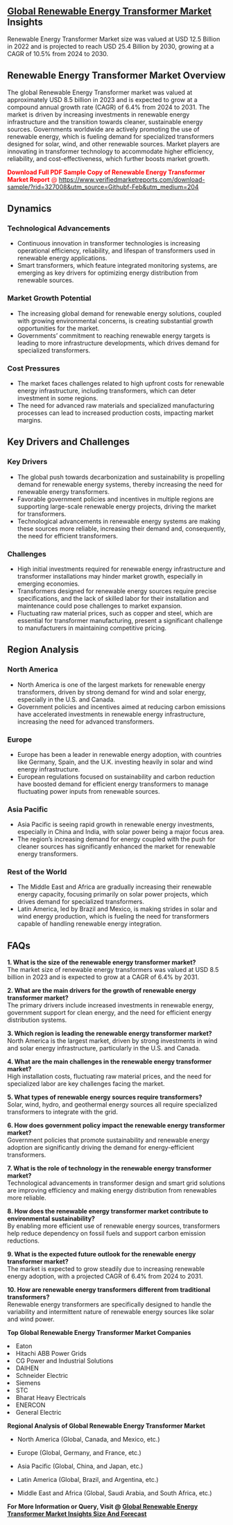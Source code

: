 <h2><a href="https://www.verifiedmarketreports.com/download-sample/?rid=327008&amp;utm_source=Githubf&amp;utm_medium=204" target="_blank">Global Renewable Energy Transformer Market</a> Insights</h2><p>Renewable Energy Transformer Market size was valued at USD 12.5 Billion in 2022 and is projected to reach USD 25.4 Billion by 2030, growing at a CAGR of 10.5% from 2024 to 2030.</p><p> <h2>Renewable Energy Transformer Market Overview</h2> <p>The global Renewable Energy Transformer market was valued at approximately USD 8.5 billion in 2023 and is expected to grow at a compound annual growth rate (CAGR) of 6.4% from 2024 to 2031. The market is driven by increasing investments in renewable energy infrastructure and the transition towards cleaner, sustainable energy sources. Governments worldwide are actively promoting the use of renewable energy, which is fueling demand for specialized transformers designed for solar, wind, and other renewable sources. Market players are innovating in transformer technology to accommodate higher efficiency, reliability, and cost-effectiveness, which further boosts market growth.</p> <p><p><span class=""><span style="color: #ff0000;"><strong>Download Full PDF Sample Copy of Renewable Energy Transformer Market Report</strong> @ </span><a href="https://www.verifiedmarketreports.com/download-sample/?rid=327008&amp;utm_source=Githubf-Feb&amp;utm_medium=204" target="_blank">https://www.verifiedmarketreports.com/download-sample/?rid=327008&amp;utm_source=Githubf-Feb&amp;utm_medium=204</a></span></p></p> <h2>Dynamics</h2> <h3>Technological Advancements</h3> <ul> <li>Continuous innovation in transformer technologies is increasing operational efficiency, reliability, and lifespan of transformers used in renewable energy applications.</li> <li>Smart transformers, which feature integrated monitoring systems, are emerging as key drivers for optimizing energy distribution from renewable sources.</li> </ul> <h3>Market Growth Potential</h3> <ul> <li>The increasing global demand for renewable energy solutions, coupled with growing environmental concerns, is creating substantial growth opportunities for the market.</li> <li>Governments’ commitment to reaching renewable energy targets is leading to more infrastructure developments, which drives demand for specialized transformers.</li> </ul> <h3>Cost Pressures</h3> <ul> <li>The market faces challenges related to high upfront costs for renewable energy infrastructure, including transformers, which can deter investment in some regions.</li> <li>The need for advanced raw materials and specialized manufacturing processes can lead to increased production costs, impacting market margins.</li> </ul> <h2>Key Drivers and Challenges</h2> <h3>Key Drivers</h3> <ul> <li>The global push towards decarbonization and sustainability is propelling demand for renewable energy systems, thereby increasing the need for renewable energy transformers.</li> <li>Favorable government policies and incentives in multiple regions are supporting large-scale renewable energy projects, driving the market for transformers.</li> <li>Technological advancements in renewable energy systems are making these sources more reliable, increasing their demand and, consequently, the need for efficient transformers.</li> </ul> <h3>Challenges</h3> <ul> <li>High initial investments required for renewable energy infrastructure and transformer installations may hinder market growth, especially in emerging economies.</li> <li>Transformers designed for renewable energy sources require precise specifications, and the lack of skilled labor for their installation and maintenance could pose challenges to market expansion.</li> <li>Fluctuating raw material prices, such as copper and steel, which are essential for transformer manufacturing, present a significant challenge to manufacturers in maintaining competitive pricing.</li> </ul> <h2>Region Analysis</h2> <h3>North America</h3> <ul> <li>North America is one of the largest markets for renewable energy transformers, driven by strong demand for wind and solar energy, especially in the U.S. and Canada.</li> <li>Government policies and incentives aimed at reducing carbon emissions have accelerated investments in renewable energy infrastructure, increasing the need for advanced transformers.</li> </ul> <h3>Europe</h3> <ul> <li>Europe has been a leader in renewable energy adoption, with countries like Germany, Spain, and the U.K. investing heavily in solar and wind energy infrastructure.</li> <li>European regulations focused on sustainability and carbon reduction have boosted demand for efficient energy transformers to manage fluctuating power inputs from renewable sources.</li> </ul> <h3>Asia Pacific</h3> <ul> <li>Asia Pacific is seeing rapid growth in renewable energy investments, especially in China and India, with solar power being a major focus area.</li> <li>The region’s increasing demand for energy coupled with the push for cleaner sources has significantly enhanced the market for renewable energy transformers.</li> </ul> <h3>Rest of the World</h3> <ul> <li>The Middle East and Africa are gradually increasing their renewable energy capacity, focusing primarily on solar power projects, which drives demand for specialized transformers.</li> <li>Latin America, led by Brazil and Mexico, is making strides in solar and wind energy production, which is fueling the need for transformers capable of handling renewable energy integration.</li> </ul> <h2>FAQs</h2> <p><b>1. What is the size of the renewable energy transformer market?</b><br>The market size of renewable energy transformers was valued at USD 8.5 billion in 2023 and is expected to grow at a CAGR of 6.4% by 2031.</p> <p><b>2. What are the main drivers for the growth of renewable energy transformer market?</b><br>The primary drivers include increased investments in renewable energy, government support for clean energy, and the need for efficient energy distribution systems.</p> <p><b>3. Which region is leading the renewable energy transformer market?</b><br>North America is the largest market, driven by strong investments in wind and solar energy infrastructure, particularly in the U.S. and Canada.</p> <p><b>4. What are the main challenges in the renewable energy transformer market?</b><br>High installation costs, fluctuating raw material prices, and the need for specialized labor are key challenges facing the market.</p> <p><b>5. What types of renewable energy sources require transformers?</b><br>Solar, wind, hydro, and geothermal energy sources all require specialized transformers to integrate with the grid.</p> <p><b>6. How does government policy impact the renewable energy transformer market?</b><br>Government policies that promote sustainability and renewable energy adoption are significantly driving the demand for energy-efficient transformers.</p> <p><b>7. What is the role of technology in the renewable energy transformer market?</b><br>Technological advancements in transformer design and smart grid solutions are improving efficiency and making energy distribution from renewables more reliable.</p> <p><b>8. How does the renewable energy transformer market contribute to environmental sustainability?</b><br>By enabling more efficient use of renewable energy sources, transformers help reduce dependency on fossil fuels and support carbon emission reductions.</p> <p><b>9. What is the expected future outlook for the renewable energy transformer market?</b><br>The market is expected to grow steadily due to increasing renewable energy adoption, with a projected CAGR of 6.4% from 2024 to 2031.</p> <p><b>10. How are renewable energy transformers different from traditional transformers?</b><br>Renewable energy transformers are specifically designed to handle the variability and intermittent nature of renewable energy sources like solar and wind power.</p> </p><p><strong>Top Global Renewable Energy Transformer Market Companies</strong></p><div data-test-id=""><p><li>Eaton</li><li> Hitachi ABB Power Grids</li><li> CG Power and Industrial Solutions</li><li> DAIHEN</li><li> Schneider Electric</li><li> Siemens</li><li> STC</li><li> Bharat Heavy Electricals</li><li> ENERCON</li><li> General Electric</li></p><div><strong>Regional Analysis of&nbsp;Global Renewable Energy Transformer Market</strong></div><ul><li dir="ltr"><p dir="ltr">North America&nbsp;(Global, Canada, and Mexico, etc.)</p></li><li dir="ltr"><p dir="ltr">Europe (Global, Germany, and France, etc.)</p></li><li dir="ltr"><p dir="ltr">Asia Pacific&nbsp;(Global, China, and Japan, etc.)</p></li><li dir="ltr"><p dir="ltr">Latin America&nbsp;(Global, Brazil, and Argentina, etc.)</p></li><li dir="ltr">Middle East and Africa&nbsp;(Global, Saudi Arabia, and South Africa, etc.)</li></ul><p><strong>For More Information or Query, Visit @&nbsp;</strong><strong><a href="https://www.verifiedmarketreports.com/product/renewable-energy-transformer-market/?utm_source=Githubf&amp;utm_medium=204" target="_blank">Global Renewable Energy Transformer Market Insights Size And Forecast</a></strong></p></div>
